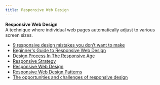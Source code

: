```yaml
---
title: Responsive Web Design
---
```

**Responsive Web Design**  
A technique where individual web pages automatically adjust to various screen sizes.  
*   [9 responsive design mistakes you don’t want to make](http://thenextweb.com/dd/2015/10/28/9-responsive-design-mistakes-you-dont-want-to-make/)
*   [Beginner's Guide to Responsive Web Design](http://blog.teamtreehouse.com/beginners-guide-to-responsive-web-design)  
*   [Design Process In The Responsive Age](http://uxdesign.smashingmagazine.com/2012/05/30/design-process-responsive-age/)  
*   [Responsive Strategy](http://bradfrost.com/blog/post/responsive-strategy/)
*   [Responsive Web Design](http://webdesign.tutsplus.com/articles/responsive-web-design--webdesign-15155)
*   [Responsive Web Design Patterns](https://bradfrost.github.io/this-is-responsive/patterns.html)
*   [The opportunities and challenges of responsive design](http://www.webdesignerdepot.com/2012/11/the-opportunities-and-challenges-of-responsive-design/)  

